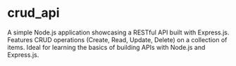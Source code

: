 # crud_api
A simple Node.js application showcasing a RESTful API built with Express.js. Features CRUD operations (Create, Read, Update, Delete) on a collection of items. Ideal for learning the basics of building APIs with Node.js and Express.js.
